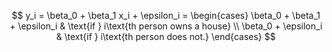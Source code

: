 




$$
y_i = \beta_0 + \beta_1 x_i + \epsilon_i =
    \begin{cases}
      \beta_0 + \beta_1 + \epsilon_i & \text{if } i\text{th person owns a house} \\
      \beta_0 + \epsilon_i & \text{if } i\text{th person does not.}
    \end{cases}
$$
